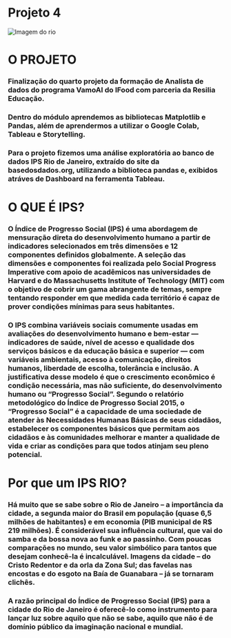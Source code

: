 # Projeto 4 

![Imagem do rio](C:\Users\User\Desktop\rio-de-janeiro.png)

# O PROJETO

### Finalização do quarto projeto da formação de Analista de dados do programa VamoAI do IFood com parceria da Resilia Educação.
### Dentro do módulo aprendemos as bibliotecas Matplotlib e Pandas, além de aprendermos a utilizar o Google Colab, Tableau e Storytelling.

### Para o projeto fizemos uma análise exploratória ao banco de dados IPS Rio de Janeiro, extraído do site da basedosdados.org,  utilizando a biblioteca pandas e, exibidos atráves de Dashboard na ferramenta Tableau.
#
# O QUE É IPS? 
### O Índice de Progresso Social (IPS) é uma abordagem de mensuração direta do desenvolvimento humano a partir de indicadores selecionados em três dimensões e 12 componentes definidos globalmente. A seleção das dimensões e componentes foi realizada pelo Social Progress Imperative com apoio de acadêmicos nas universidades de Harvard e do Massachusetts Institute of Technology (MIT) com o objetivo de cobrir um gama abrangente de temas, sempre tentando responder em que medida cada território é capaz de prover condições mínimas para seus habitantes. 

### O IPS combina variáveis sociais comumente usadas em avaliações do desenvolvimento humano e bem-estar — indicadores de saúde, nível de acesso e qualidade dos serviços básicos e da educação básica e superior — com variáveis ambientais, acesso à comunicação, direitos humanos, liberdade de escolha, tolerância e inclusão. A justificativa desse modelo é que o crescimento econômico é condição necessária, mas não suficiente, do desenvolvimento humano ou “Progresso Social”. Segundo o relatório metodológico do Índice de Progresso Social 2015, o “Progresso Social” é a capacidade de uma sociedade de atender às Necessidades Humanas Básicas de seus cidadãos, estabelecer os componentes básicos que permitam aos cidadãos e às comunidades melhorar e manter a qualidade de vida e criar as condições para que todos atinjam seu pleno potencial.

#
# Por que um IPS RIO?
### Há muito que se sabe sobre o Rio de Janeiro – a importância da cidade, a segunda maior do Brasil em população (quase 6,5 milhões de habitantes) e em economia (PIB municipal de R$ 219 milhões). É considerável sua influência cultural, que vai do samba e da bossa nova ao funk e ao passinho. Com poucas comparações no mundo, seu valor simbólico para tantos que desejam conhecê-la é incalculável. Imagens da cidade – do Cristo Redentor e da orla da Zona Sul; das favelas nas encostas e do esgoto na Baía de Guanabara – já se tornaram clichês.

### A razão principal do Índice de Progresso Social (IPS) para a cidade do Rio de Janeiro é oferecê-lo como instrumento para lançar luz sobre aquilo que não se sabe, aquilo que não é de domínio público da imaginação nacional e mundial.
